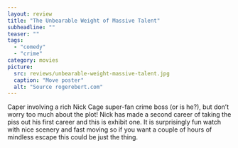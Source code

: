 ```yaml
---
layout: review
title: "The Unbearable Weight of Massive Talent"
subheadline: ""
teaser: ""
tags:
  - "comedy"
  - "crime"
category: movies
picture:
  src: reviews/unbearable-weight-massive-talent.jpg
  caption: "Move poster"
  alt: "Source rogerebert.com"
---
```


Caper involving a rich Nick Cage super-fan crime boss (or is he?), but don’t worry too much about the plot! Nick has made a second career of taking
the piss out his first career and this is exhibit one. It is surprisingly fun watch with nice scenery and fast moving so if you want a couple of
hours of mindless escape this could be just the thing.
